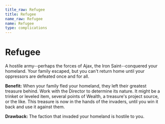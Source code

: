 ```yaml
---
title_raw: Refugee
title: Refugee
name_raw: Refugee
name: Refugee
type: complications
---
```


# Refugee

A hostile army--perhaps the forces of Ajax, the Iron Saint--conquered your homeland. Your family escaped, but you can't return home until your oppressors are defeated once and for all.

**Benefit:** When your family fled your homeland, they left their greatest treasure behind. Work with the Director to determine its nature. It might be a trinket or leveled item, several points of Wealth, a treasure's project source, or the like. This treasure is now in the hands of the invaders, until you win it back and use it against them.

**Drawback:** The faction that invaded your homeland is hostile to you.
